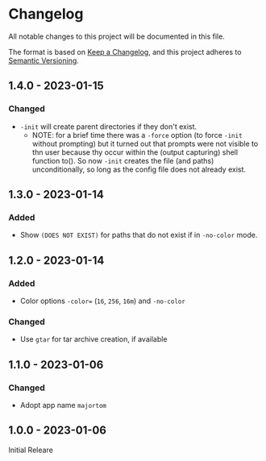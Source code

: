 # Changelog
All notable changes to this project will be documented in this file.

The format is based on [Keep a Changelog](https://keepachangelog.com/en/1.0.0/),
and this project adheres to [Semantic Versioning](https://semver.org/spec/v2.0.0.html).

## 1.4.0 - 2023-01-15
### Changed
- `-init` will create parent directories if they don't exist.
    - NOTE: for a brief time there was a `-force` option (to force `-init` without prompting) but it turned out that prompts were not visible to thn user because thy occur within the (output capturing) shell function to(). So now `-init` creates the file (and paths) unconditionally, so long as the config file does not already exist.

## 1.3.0 - 2023-01-14
### Added
- Show `(DOES NOT EXIST)` for paths that do not exist if in `-no-color` mode.

## 1.2.0 - 2023-01-14
### Added
- Color options `-color=` (`16`, `256`, `16m`) and `-no-color`
### Changed
- Use `gtar` for tar archive creation, if available

## 1.1.0 - 2023-01-06
### Changed
- Adopt app name `majortom`

## 1.0.0 - 2023-01-06
Initial Releare